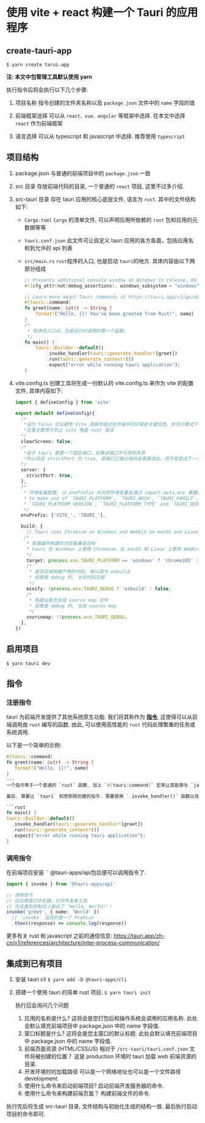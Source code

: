 # 使用 vite + react 构建一个 Tauri 的应用程序

## create-tauri-app

```$ yarn create tarui-app```

**注: 本文中包管理工具默认使用 yarn**

执行指令后将会执行以下几个步骤:

1. 项目名称
   指令创建的文件夹名称以及 `package.json` 文件中的 `name` 字段的值

2. 前端框架选择
   可以从 `react、vue、angular` 等框架中选择. 在本文中选择 `react` 作为前端框架

3. 语言选择
   可以从 typescript 和 javascript 中选择. 推荐使用 `typescript`

## 项目结构

1. package.json
   与普通的前端项目中的 `package.json` 一致

2. src 目录
   存放前端代码的目录, 一个普通的 `react` 项目, 这里不过多介绍.

3. src-tauri 目录
   存在 tauri 应用的核心底层文件, 语言为 `rust`. 其中的文件结构如下:

   * `Cargo.toml`
     `Cargo` 的清单文件, 可以声明应用所依赖的 `rust` 包和应用的元数据等等
   * `tauri.conf.json`
      此文件可让自定义 tauri 应用的各方各面，包括应用名称到允许的 api 列表
   * `src/main.rs`
      `rust`程序的入口, 也是启动 `tauri`的地方. 具体内容由以下两部分组成

      ```rust
      // Prevents additional console window on Windows in release, DO NOT REMOVE!!
      #![cfg_attr(not(debug_assertions), windows_subsystem = "windows")]
      
      // Learn more about Tauri commands at https://tauri.app/v1/guides/features/command
      #[tauri::command]
      fn greet(name: &str) -> String {
          format!("Hello, {}! You've been greeted from Rust!", name)
      }
      /*
       * 程序的入口点，也是运行时调用的第一个函数。
       */
      fn main() {
          tauri::Builder::default()
              .invoke_handler(tauri::generate_handler![greet])
              .run(tauri::generate_context!())
              .expect("error while running tauri application");
      }
      
      ```  

4. vite.config.ts
   创建工具将生成一份默认的 vite.config.ts 来作为 vite 的配置文件, 具体内容如下:

   ```typescript
   import { defineConfig } from 'vite'

   export default defineConfig({
     /*
      *设为 false 可以避免 Vite 清屏而错过在终端中打印某些关键信息。命令行模式下可以通过 --clearScreen false 设置。
      *这里主要用于防止 vite 掩盖 rust 错误
     */
     clearScreen: false,
     /*
      *由于 tauri 需要一个固定端口，如果该端口不可用则失败
      *所以将设 strictPort 为 true, 若端口已被占用则会直接退出，而不是尝试下一个可用端口。
     */
     server: {
       strictPort: true,
     },
     /*
      * 环境变量配置, 以 envPrefix 开头的环境变量会通过 import.meta.env 暴露在客户端源码中.
      * to make use of `TAURI_PLATFORM`, `TAURI_ARCH`, `TAURI_FAMILY`,
      * `TAURI_PLATFORM_VERSION`, `TAURI_PLATFORM_TYPE` and `TAURI_DEBUG`
      */
     envPrefix: ['VITE_', 'TAURI_'],

     build: {
       // Tauri uses Chromium on Windows and WebKit on macOS and Linux
      /*
       * 配置最终构建的浏览器兼容目标
       * tauri 在 Windows 上使用 Chromium，在 macOS 和 Linux 上使用 WebKit
       */
       target: process.env.TAURI_PLATFORM == 'windows' ? 'chrome105' : 'safari13',
       /*
        * 是否压缩构建产物的代码, 默认值为 esbuild
        * 如果是 debug 时, 关闭代码压缩
        */
       minify: !process.env.TAURI_DEBUG ? 'esbuild' : false,
       /*
        * 构建后是否生成 source map 文件
        * 如果是 debug 时, 生成 source map
        */
       sourcemap: !!process.env.TAURI_DEBUG,
     },
   })
   ```

## 启用项目

 `$ yarn tauri dev`

## 指令

### 注册指令

  tauri 为前端开发提供了其他系统原生功能. 我们将其称作为 **[指令](https://tauri.app/zh-cn/v1/guides/features/command/)**, 这使得可以从前端调用由 `rust` 编写的函数. 由此, 可以使用高性能的 `rust` 代码处理繁重的任务或系统调用.

  以下是一个简单的示例:

  ```rust
  #[tauri::command]
  fn greet(name: &str) -> String {
     format!("Hello, {}!", name)
  }
  ···
  一个指令等于一个普通的 `rust` 函数, 加上 `#[tauri:command]` 宏来让其能够与 `javascript` 环境交互.

  最后, 需要让 `tauri` 知悉刚刚创建的指令. 需要使用 `.invoke_handler()` 函数以及 `Generate_handle!`[] 宏来注册指令: 

  ```rust
  fn main() {
  tauri::Builder::default()
    .invoke_handler(tauri::generate_handler![greet])
    .run(tauri::generate_context!())
    .expect("error while running tauri application");
  }
  ```

### 调用指令

   在前端项目安装 `` @tauri-apps/api包后便可以调用指令了.

   ```typescript
   import { invoke } from '@tauri-apps/api'

   // 调用命令
   // 在应用窗口中右键，打开开发者工具
   // 你会看到控制台上输出了 "Hello, World!"！
   invoke('greet', { name: 'World' })
     // `invoke` 返回的是一个 Promise
     .then((response) => console.log(response))
   ```

更多有关 rust 和 javascript 之前的通信信息: <https://tauri.app/zh-cn/v1/references/architecture/inter-process-communication/>

## 集成到已有项目

1. 安装 tauri cli
  `$ yarn add -D @tauri-apps/cli`

2. 搭建一个使用 tauri 的简单 rust 项目.
   `$ yarn tauri init`

   执行后会询问几个问题
   1. 应用的名称是什么?
      这将会是您打包后和操作系统会调用的应用名称. 此处会默认填充前端项目中 package.json 中的 name 字段值.
   2. 窗口标题是什么?
      这将会是您主窗口的默认标题. 此处会默认填充前端项目中 package.json 中的 name 字段值.
   3. 前端页面资源 (HTML/CSS/JS) 相对于 `/src-tauri/tauri.conf.json` 文件将被创建的位置？
      这是 production 环境时 tauri 加载 web 前端资源的目录.
   4. 开发环境时的加载路径
      可以是一个网络地址也可以是一个文件路径 development.
   5. 使用什么命令来启动前端项目?
      启动前端开发服务器的命令.
   6. 使用什么命令来构建前端页面？
      构建前端文件的命令.
  
  执行完后将生成 src-tauri 目录, 文件结构与初始化生成的结构一致. 最后执行启动项目的命令即可.
